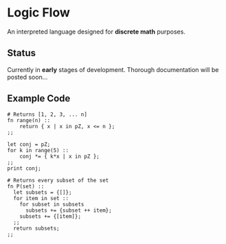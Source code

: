 # Logic Flow
An interpreted language designed for **discrete math** purposes.

## Status
Currently in **early** stages of development. 
Thorough documentation will be posted soon...

## Example Code
```
# Returns [1, 2, 3, ... n]
fn range(n) ::
	return { x | x in pZ, x <= n };
;;

let conj = pZ;
for k in range(5) ::
	conj *= { k*x | x in pZ };
;;
print conj;
```

```
# Returns every subset of the set
fn P(set) ::
  let subsets = {[]};
  for item in set ::
    for subset in subsets
      subsets += {subset ++ item};
    subsets += {[item]};
  ;;
  return subsets;
;;
```
